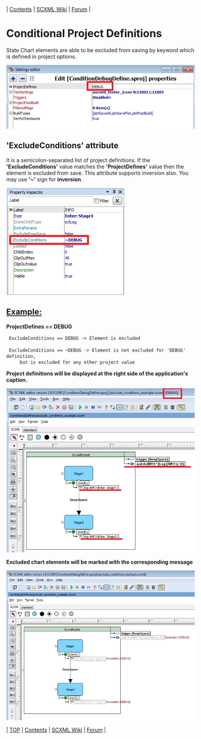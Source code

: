 <a name="top-anchor"/>

| [Contents](../README.md#table-of-contents) | [SCXML Wiki](https://alexzhornyak.github.io/SCXML-tutorial/) | [Forum](https://github.com/alexzhornyak/ScxmlEditor-Tutorial/discussions) |

# Conditional Project Definitions
State Chart elements are able to be excluded from saving by keyword which is defined in project options.

![program_options](../Images/ConditionalDefines_ProgramOptions.png)

## 'ExcludeConditions' attribute
It is a semicolon-separated list of project definitions.
If the **'ExcludeConditions'** value matches the **'ProjectDefines'** value then the element is excluded from save. This attribute supports inversion also.
You may use **'~'** sign for **inversion**.

![ExcludeConditions](../Images/ConditionalDefines_ExcludeConditions.png)

## [Example:](../Examples/ConditionDebugDefine.sproj)

**ProjectDefines == DEBUG**

     ExcludeConditions == DEBUG -> Element is excluded
     
     ExcludeConditions == ~DEBUG -> Element is not excluded for 'DEBUG' definition,
         but is excluded for any other project value


**Project definitions will be displayed at the right side of the application's caption.**

![debug_defined](../Images/ConditionalDefines_DebugDefined.png)

**Excluded chart elements will be marked with the corresponding message**

![excluded_shapes](../Images/ConditionalDefines_Excluded.png)

| [TOP](#top-anchor) | [Contents](../README.md#table-of-contents) | [SCXML Wiki](https://alexzhornyak.github.io/SCXML-tutorial/) | [Forum](https://github.com/alexzhornyak/ScxmlEditor-Tutorial/discussions) |
